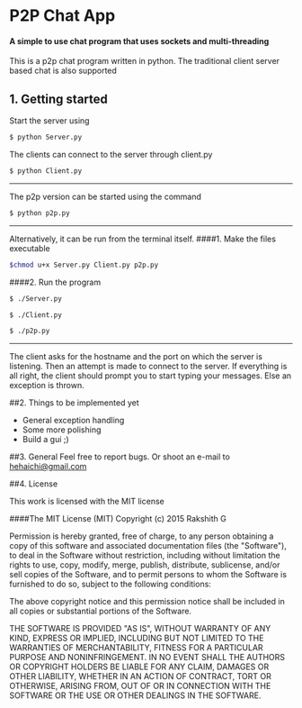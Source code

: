 # P2P Chat App
#### A simple to use chat program that uses sockets and multi-threading

This is a p2p chat program written in python. The traditional client server based chat is also supported
## 1. Getting started
Start the server using 
```sh
$ python Server.py
````
The clients can connect to the server through client.py
```sh
$ python Client.py
````
---
The p2p version can be started using the command
```sh
$ python p2p.py
````
----
Alternatively, it can be run from the terminal itself. 
####1. Make the files executable
```sh
$chmod u+x Server.py Client.py p2p.py
````
####2. Run the program
````sh
$ ./Server.py
````
````sh
$ ./Client.py
````
````sh
$ ./p2p.py
````
----
The client asks for the hostname and the port on which the server is listening. Then an attempt is made to connect to the server. If everything is all right, the client should prompt you to start typing your messages. Else an exception is thrown.

##2. Things to be implemented yet
- General exception handling
- Some more polishing
- Build a gui ;)

##3. General
Feel free to report bugs. Or shoot an e-mail to hehaichi@gmail.com

##4. License

This work is licensed with the MIT license

####The MIT License (MIT)
Copyright (c) 2015 Rakshith G

Permission is hereby granted, free of charge, to any person obtaining a copy of this software and associated documentation files (the "Software"), to deal in the Software without restriction, including without limitation the rights to use, copy, modify, merge, publish, distribute, sublicense, and/or sell copies of the Software, and to permit persons to whom the Software is furnished to do so, subject to the following conditions:

The above copyright notice and this permission notice shall be included in all copies or substantial portions of the Software.

THE SOFTWARE IS PROVIDED "AS IS", WITHOUT WARRANTY OF ANY KIND, EXPRESS OR IMPLIED, INCLUDING BUT NOT LIMITED TO THE WARRANTIES OF MERCHANTABILITY, FITNESS FOR A PARTICULAR PURPOSE AND NONINFRINGEMENT. IN NO EVENT SHALL THE AUTHORS OR COPYRIGHT HOLDERS BE LIABLE FOR ANY CLAIM, DAMAGES OR OTHER LIABILITY, WHETHER IN AN ACTION OF CONTRACT, TORT OR OTHERWISE, ARISING FROM, OUT OF OR IN CONNECTION WITH THE SOFTWARE OR THE USE OR OTHER DEALINGS IN THE SOFTWARE.
